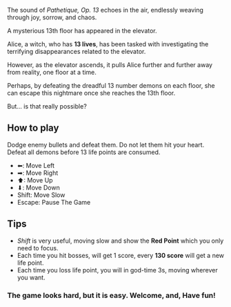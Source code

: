 The sound of *Pathetique, Op. 13* echoes in the air, endlessly weaving through joy, sorrow, and chaos.  

A mysterious 13th floor has appeared in the elevator.  

Alice, a witch, who has **13 lives**, has been tasked with investigating the terrifying disappearances related to the elevator.  

However, as the elevator ascends, it pulls Alice further and further away from reality, one floor at a time.  

Perhaps, by defeating the dreadful 13 number demons on each floor, she can escape this nightmare once she reaches the 13th floor.  

But... is that really possible?

## How to play

Dodge enemy bullets and defeat them. Do not let them hit your heart. Defeat all demons before 13 life points are consumed. 
- ⬅: Move Left
- ➡: Move Right
- ⬆: Move Up
- ⬇: Move Down
- Shift: Move Slow
- Escape: Pause The Game

## Tips

- *Shift* is very useful, moving slow and show the **Red Point** which you only need to focus.
- Each time you hit bosses, will get 1 score, every **130 score** will get a new life point.
- Each time you loss life point, you will in god-time 3s, moving wherever you want.

### The game looks hard, but it is easy. Welcome, and, Have fun!